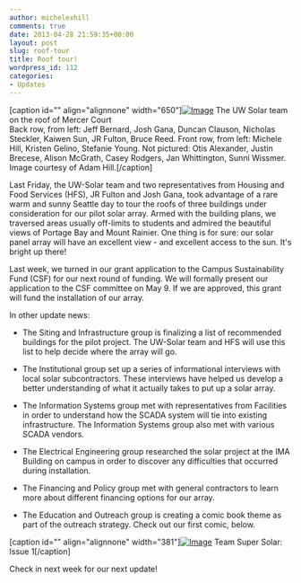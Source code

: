 ```yaml
---
author: michelexhill
comments: true
date: 2013-04-28 21:59:35+00:00
layout: post
slug: roof-tour
title: Roof tour!
wordpress_id: 112
categories:
- Updates
---
```


[caption id="" align="alignnone" width="650"][![Image](http://uwsolar.files.wordpress.com/2013/04/dsc_7473.jpg?w=650)](http://uwsolar.files.wordpress.com/2013/04/dsc_7473.jpg) The UW Solar team on the roof of Mercer Court  
Back row, from left: Jeff Bernard, Josh Gana, Duncan Clauson, Nicholas Steckler, Kaiwen Sun, JR Fulton, Bruce Reed. Front row, from left: Michele Hill, Kristen Gelino, Stefanie Young. Not pictured: Otis Alexander, Justin Brecese, Alison McGrath, Casey Rodgers, Jan Whittington, Sunni Wissmer. Image courtesy of Adam Hill.[/caption]

Last Friday, the UW-Solar team and two representatives from Housing and Food Services (HFS), JR Fulton and Josh Gana, took advantage of a rare warm and sunny Seattle day to tour the roofs of three buildings under consideration for our pilot solar array. Armed with the building plans, we traversed areas usually off-limits to students and admired the beautiful views of Portage Bay and Mount Rainier. One thing is for sure: our solar panel array will have an excellent view - and excellent access to the sun. It's bright up there!

Last week, we turned in our grant application to the Campus Sustainability Fund (CSF) for our next round of funding. We will formally present our application to the CSF committee on May 9. If we are approved, this grant will fund the installation of our array.

In other update news:



	
  * The Siting and Infrastructure group is finalizing a list of recommended buildings for the pilot project. The UW-Solar team and HFS will use this list to help decide where the array will go.

	
  * The Institutional group set up a series of informational interviews with local solar subcontractors. These interviews have helped us develop a better understanding of what it actually takes to put up a solar array.

	
  * The Information Systems group met with representatives from Facilities in order to understand how the SCADA system will tie into existing infrastructure. The Information Systems group also met with various SCADA vendors.

	
  * The Electrical Engineering group researched the solar project at the IMA Building on campus in order to discover any difficulties that occurred during installation.

	
  * The Financing and Policy group met with general contractors to learn more about different financing options for our array.

	
  * The Education and Outreach group is creating a comic book theme as part of the outreach strategy. Check out our first comic, below.


[caption id="" align="alignnone" width="381"][![Image](http://uwsolar.files.wordpress.com/2013/04/537090_325122697613969_1687843035_n.png?w=381)](http://uwsolar.files.wordpress.com/2013/04/537090_325122697613969_1687843035_n.png) Team Super Solar: Issue 1[/caption]

Check in next week for our next update!

